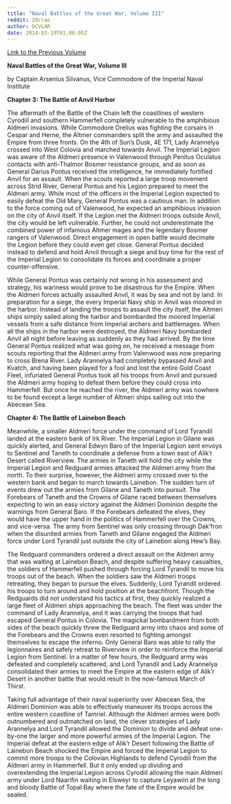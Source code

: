 ```yaml
---
title: "Naval Battles of the Great War, Volume III"
reddit: 20rrao
author: OCVLAR
date: 2014-03-19T01:08:05Z
---
```


[Link to the Previous Volume](http://www.reddit.com/r/teslore/comments/20lksg/naval_battles_of_the_great_war_volume_ii/)

**Naval Battles of the Great War, Volume III**

by Captain Arsenius Silvanus, Vice Commodore of the Imperial Naval Institute

**Chapter 3: The Battle of Anvil Harbor**

The aftermath of the Battle of the Chain left the coastlines of western Cyrodiil and southern Hammerfell completely vulnerable to the amphibious Aldmeri invasions. While Commodore Orelius was fighting the corsairs in Cespar and Herne, the Altmer commanders split the army and assaulted the Empire from three fronts. On the 4th of Sun’s Dusk, 4E 171, Lady Arannelya crossed into West Colovia and marched towards Anvil. The Imperial Legion was aware of the Aldmeri presence in Valenwood through Penitus Oculatus contacts with anti-Thalmor Bosmer resistance groups, and as soon as General Darius Pontus received the intelligence, he immediately fortified Anvil for an assault. When the scouts reported a large troop movement across Strid River, General Pontus and his Legion prepared to meet the Aldmeri army. While most of the officers in the Imperial Legion expected to easily defeat the Old Mary, General Pontus was a cautious man. In addition to the force coming out of Valenwood, he expected an amphibious invasion on the city of Anvil itself. If the Legion met the Aldmeri troops outside Anvil, the city would be left vulnerable. Further, he could not underestimate the combined power of infamous Altmer mages and the legendary Bosmer rangers of Valenwood. Direct engagement in open battle would decimate the Legion before they could even get close. General Pontus decided instead to defend and hold Anvil through a siege and buy time for the rest of the Imperial Legion to consolidate its forces and coordinate a proper counter-offensive.

While General Pontus was certainly not wrong in his assessment and strategy, his wariness would prove to be disastrous for the Empire. When the Aldmeri forces actually assaulted Anvil, it was by sea and not by land. In preparation for a siege, the every Imperial Navy ship in Anvil was moored in the harbor. Instead of landing the troops to assault the city itself, the Altmeri ships simply sailed along the harbor and bombarded the moored Imperial vessels from a safe distance from Imperial archers and battlemages. When all the ships in the harbor were destroyed, the Aldmeri Navy bombarded Anvil all night before leaving as suddenly as they had arrived. By the time General Pontus realized what was going on, he received a message from scouts reporting that the Aldmeri army from Valenwood was now preparing to cross Brena River. Lady Arannelya had completely bypassed Anvil and Kvatch, and having been played for a fool and lost the entire Gold Coast Fleet, infuriated General Pontus took all his troops from Anvil and pursued the Aldmeri army hoping to defeat them before they could cross into Hammerfell. But once he reached the river, the Aldmeri army was nowhere to be found except a large number of Altmeri ships sailing out into the Abecean Sea.

**Chapter 4: The Battle of Lainebon Beach**

Meanwhile, a smaller Aldmeri force under the command of Lord Tyrandil landed at the eastern bank of Irk River. The Imperial Legion in Gilane was quickly alerted, and General Edwyn Baro of the Imperial Legion sent envoys to Sentinel and Taneth to coordinate a defense from a town east of Alik’r Desert called Riverview. The armies in Taneth will hold the city while the Imperial Legion and Redguard armies attacked the Aldmeri army from the north. To their surprise, however, the Aldmeri army crossed over to the western bank and began to march towards Lainebon. The sudden turn of events drew out the armies from Gilane and Taneth into pursuit. The Forebears of Taneth and the Crowns of Gilane raced between themselves expecting to win an easy victory against the Aldmeri Dominion despite the warnings from General Baro. If the Forebears defeated the elves, they would have the upper hand in the politics of Hammerfell over the Crowns, and vice-versa. The army from Sentinel was only crossing through Dak’fron when the disunited armies from Taneth and Gilane engaged the Aldmeri force under Lord Tyrandil just outside the city of Lainebon along Hew’s Bay. 

The Redguard commanders ordered a direct assault on the Aldmeri army that was waiting at Lainebon Beach, and despite suffering heavy casualties, the soldiers of Hammerfell pushed through forcing Lord Tyrandil to move his troops out of the beach. When the soldiers saw the Aldmeri troops retreating, they began to pursue the elves. Suddenly, Lord Tyrandil ordered his troops to turn around and hold position at the beachfront. Though the Redguards did not understand his tactics at first, they quickly realized a large fleet of Aldmeri ships approaching the beach. The fleet was under the command of Lady Arannelya, and it was carrying the troops that had escaped General Pontus in Colovia. The magickal bombardment from both sides of the beach quickly threw the Redguard army into chaos and some of the Forebears and the Crowns even resorted to fighting amongst themselves to escape the inferno. Only General Baro was able to rally the legionnaires and safely retreat to Riverview in order to reinforce the Imperial Legion from Sentinel. In a matter of few hours, the Redguard army was defeated and completely scattered, and Lord Tyrandil and Lady Arannelya consolidated their armies to meet the Empire at the eastern edge of Alik’r Desert in another battle that would result in the now-famous March of Thirst.

Taking full advantage of their naval superiority over Abecean Sea, the Aldmeri Dominion was able to effectively maneuver its troops across the entire western coastline of Tamriel. Although the Aldmeri armies were both outnumbered and outmatched on land, the clever strategies of Lady Arannelya and Lord Tyrandil allowed the Dominion to divide and defeat one-by-one the larger and more powerful armies of the Imperial Legion. The Imperial defeat at the eastern edge of Alik’r Desert following the Battle of Lainebon Beach shocked the Empire and forced the Imperial Legion to commit more troops to the Colovian Highlands to defend Cyrodiil from the Aldmeri army in Hammerfell. But it only ended up dividing and overextending the Imperial Legion across Cyrodiil allowing the main Aldmeri army under Lord Naarifin waiting in Elsweyr to capture Leyawiin at the long and bloody Battle of Topal Bay where the fate of the Empire would be sealed.
